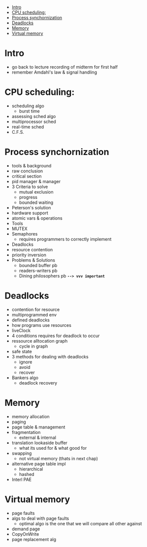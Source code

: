 - [Intro](#intro)
- [CPU scheduling:](#cpu-scheduling)
- [Process synchornization](#process-synchornization)
- [Deadlocks](#deadlocks)
- [Memory](#memory)
- [Virtual memory](#virtual-memory)


# Intro
- go back to lecture recording of midterm for first half
- remember Amdahl's law & signal handling

# CPU scheduling: 
- scheduling algo
    - burst time
- assessing sched algo
- multiprocessor sched
- real-time sched
- C.F.S.

# Process synchornization
- tools & background
- raw conclusion
- critical section
- pid manager & manager
- 3 Criteria to solve
  - mutual exclusion
  - progress
  - bounded waiting
- Peterson's solution
- hardware support
- atomic vars & operations
- Tools
- MUTEX
- Semaphores
  - requires programmers to correctly implement
- Deadlocks
- resource contention
- priority inversion
- Problems & Solutions
  - bounded buffer pb
  - readers-writers pb
  - Dining philosophers pb **`--> vvv important`**

# Deadlocks
- contention for resource
- multiprogrammed env
- defined deadlocks
- how programs use resources
- liveClock
- 4 conditions requires for deadlock to occur
- ressource alltocation graph
    - cycle in graph
- safe state
- 3 methods for dealing with deadlocks
    - ignore
    - avoid
    - recover
- Bankers algo
    - deadlock recovery

# Memory
- memory allocation
- paging
- page table & management
- fragmentation
    - external & internal
- translation lookaside buffer 
    - what its used for & what good for
- swapping
    - not virtual memory (thats in next chap)
- alternative page table impl
    - hierarchical
    - hashed
- Interl PAE

# Virtual memory
- page faults
- algs to deal with page faults
    - optimal algo is the one that we will compare all other against
- demand page
- CopyOnWrite
- page replacement alg